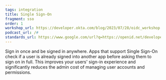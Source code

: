 ```yaml
---
tags: integration
title: Single Sign-On
fragment: sso
order: 1
workshop_url: https://developer.okta.com/blog/2023/07/28/oidc_workshop
podcast_url: /#
standards_url: https://www.google.com/url?q=https://openid.net/developers/&sa=D&source=docs&ust=1741985202909832&usg=AOvVaw1h98so4G4Az5vfdy_mrGwN
---
```


Sign in once and be signed in anywhere. Apps that support Single Sign-On check if a user is already signed into another app before asking them to sign on in full. This improves your users' sign-in experience and significantly reduces the admin cost of managing user accounts and permissions.
